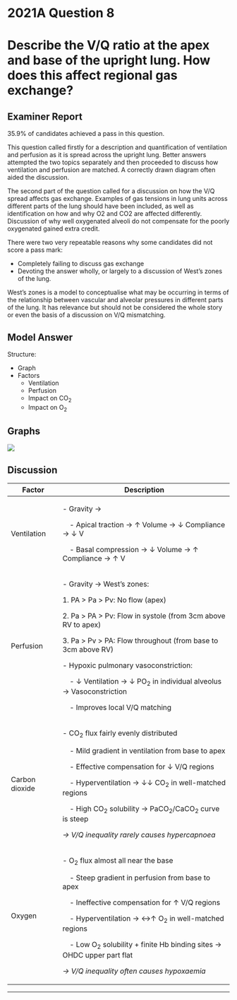 # 2021A Question 8
# Describe the V/Q ratio at the apex and base of the upright lung. How does this affect regional gas exchange?



## Examiner Report
35.9% of candidates achieved a pass in this question.


This question called firstly for a description and quantification of ventilation and perfusion as it is spread across the upright lung. Better answers attempted the two topics separately and then proceeded to discuss how ventilation and perfusion are matched. A correctly drawn diagram often aided the discussion.


The second part of the question called for a discussion on how the V/Q spread affects gas exchange. Examples of gas tensions in lung units across different parts of the lung should have been included, as well as identification on how and why O2 and CO2 are affected differently. Discussion of why well oxygenated alveoli do not compensate for the poorly oxygenated gained extra credit.


There were two very repeatable reasons why some candidates did not score a pass mark:
* Completely failing to discuss gas exchange
* Devoting the answer wholly, or largely to a discussion of West’s zones of the lung.


West’s zones is a model to conceptualise what may be occurring in terms of the relationship between vascular and alveolar pressures in different parts of the lung. It has relevance but should not be considered the whole story or even the basis of a discussion on V/Q mismatching.

## Model Answer
Structure:
* Graph
* Factors
    * Ventilation
    * Perfusion
    * Impact on CO<sub>2</sub>
    * Impact on O<sub>2</sub>


## Graphs
<img src="regional-ventilation-and-perfusion.svg">


## Discussion

|Factor|Description|
| -- | -- |
|Ventilation|<p>- Gravity →</p><p>&emsp;- Apical traction → ↑ Volume → ↓ Compliance → ↓ V</p><p>&emsp;- Basal compression → ↓ Volume → ↑ Compliance → ↑ V</p>|
|Perfusion|<p>- Gravity → West’s zones:</p><p>1. PA > Pa > Pv: No flow (apex)</p><p>2. Pa > PA > Pv: Flow in systole (from 3cm above RV to apex)</p><p>3. Pa > Pv > PA: Flow throughout (from base to 3cm above RV)</p><p>- Hypoxic pulmonary vasoconstriction:</p><p>&emsp;- ↓ Ventilation → ↓ PO<sub>2</sub> in individual alveolus → Vasoconstriction</p><p>&emsp;- Improves local V/Q matching</p>|
|Carbon dioxide|<p>- CO<sub>2</sub> flux fairly evenly distributed</p><p>&emsp;- Mild gradient in ventilation from base to apex</p><p>&emsp;- Effective compensation for ↓ V/Q regions</p><p>&emsp;- Hyperventilation → ↓↓ CO<sub>2</sub> in well-matched regions</p><p>&emsp;- High CO<sub>2</sub> solubility → PaCO<sub>2</sub>/CaCO<sub>2</sub> curve is steep</p><p>*→ V/Q inequality rarely causes hypercapnoea*</p>|
|Oxygen|<p>- O<sub>2</sub> flux almost all near the base</p><p>&emsp;- Steep gradient in perfusion from base to apex</p><p>&emsp;- Ineffective compensation for ↑ V/Q regions</p><p>&emsp;- Hyperventilation → ↔↑ O<sub>2</sub> in well-matched regions</p><p>&emsp;- Low O<sub>2</sub> solubility + finite Hb binding sites → OHDC upper part flat</p><p>*→ V/Q inequality often causes hypoxaemia*</p>|


--- 

 